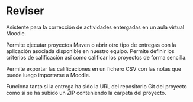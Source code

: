 # Reviser

Asistente para la corrección de actividades entergadas en un aula virtual Moodle.

Permite ejecutar proyectos Maven o abrir otro tipo de entregas con la aplicación asociada disponible en nuestro equipo. Permite definir los criterios de calificación así como calificar los proyectos de forma sencilla. 

Permite exportar las calificaciones en un fichero CSV con las notas que puede luego importarse a Moodle.

Funciona tanto si la entrega ha sido la URL del repositorio Git del proyecto como si se ha subido un ZIP conteniendo la carpeta del proyecto.
